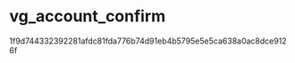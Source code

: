 vg_account_confirm
==================

1f9d744332392281afdc81fda776b74d91eb4b5795e5e5ca638a0ac8dce9126f
